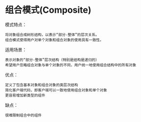 # 组合模式(Composite)

模式特点：

    将对象组合成树形结构，以表示“部分-整体”的层次关系。
    组合模式使得用户对单个对象和组合对象的使用具有一致性。    

适用场景：

    表示对象的“部分-整体”层次结构（特别是结构是递归的）
    希望用户忽略组合对象与单个对象的不同，用户统一地使用组合结构中的所有对象

优点：

    定义了包含基本对象和组合对象的类层次结构
    简化客户端代码，即客户端可以一致地使用组合对象和单个对象
    更容易增加新类型的组件

缺点：

    很难限制组合中的组件
